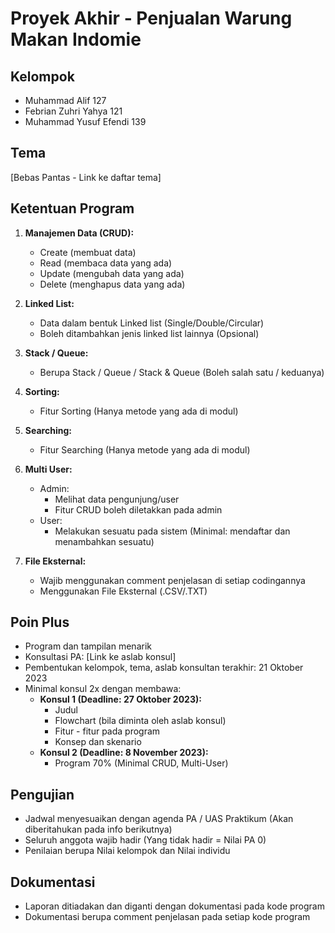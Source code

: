 # Proyek Akhir - Penjualan Warung Makan Indomie

## Kelompok
- Muhammad Alif 127
- Febrian Zuhri Yahya 121
- Muhammad Yusuf Efendi 139

## Tema
[Bebas Pantas - Link ke daftar tema]

## Ketentuan Program
1. **Manajemen Data (CRUD):**
    - Create (membuat data)
    - Read (membaca data yang ada)
    - Update (mengubah data yang ada)
    - Delete (menghapus data yang ada)

2. **Linked List:**
    - Data dalam bentuk Linked list (Single/Double/Circular)
    - Boleh ditambahkan jenis linked list lainnya (Opsional)

3. **Stack / Queue:**
    - Berupa Stack / Queue / Stack & Queue (Boleh salah satu / keduanya)

4. **Sorting:**
    - Fitur Sorting (Hanya metode yang ada di modul)

5. **Searching:**
    - Fitur Searching (Hanya metode yang ada di modul)

6. **Multi User:**
    - Admin: 
        - Melihat data pengunjung/user
        - Fitur CRUD boleh diletakkan pada admin
    - User:
        - Melakukan sesuatu pada sistem (Minimal: mendaftar dan menambahkan sesuatu)

7. **File Eksternal:**
    - Wajib menggunakan comment penjelasan di setiap codingannya
    - Menggunakan File Eksternal (.CSV/.TXT)

## Poin Plus
- Program dan tampilan menarik
- Konsultasi PA: [Link ke aslab konsul]
- Pembentukan kelompok, tema, aslab konsultan terakhir: 21 Oktober 2023
- Minimal konsul 2x dengan membawa:
    - **Konsul 1 (Deadline: 27 Oktober 2023):**
        - Judul
        - Flowchart (bila diminta oleh aslab konsul)
        - Fitur - fitur pada program
        - Konsep dan skenario
    - **Konsul 2 (Deadline: 8 November 2023):**
        - Program 70% (Minimal CRUD, Multi-User)

## Pengujian
- Jadwal menyesuaikan dengan agenda PA / UAS Praktikum (Akan diberitahukan pada info berikutnya)
- Seluruh anggota wajib hadir (Yang tidak hadir = Nilai PA 0)
- Penilaian berupa Nilai kelompok dan Nilai individu

## Dokumentasi
- Laporan ditiadakan dan diganti dengan dokumentasi pada kode program
- Dokumentasi berupa comment penjelasan pada setiap kode program
